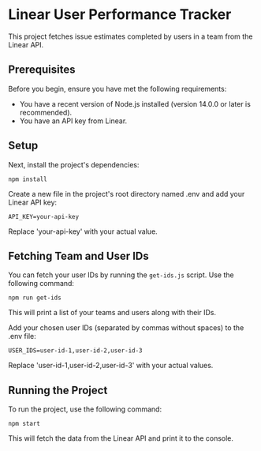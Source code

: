 # Linear User Performance Tracker

This project fetches issue estimates completed by users in a team from the Linear API.

## Prerequisites

Before you begin, ensure you have met the following requirements:

* You have a recent version of Node.js installed (version 14.0.0 or later is recommended).
* You have an API key from Linear.

## Setup


Next, install the project's dependencies:

```
npm install
```

Create a new file in the project's root directory named .env and add your Linear API key:

```
API_KEY=your-api-key
```

Replace 'your-api-key' with your actual value.

## Fetching Team and User IDs

You can fetch your user IDs by running the `get-ids.js` script. Use the following command:

```
npm run get-ids
```

This will print a list of your teams and users along with their IDs.

Add your chosen user IDs (separated by commas without spaces) to the .env file:

```
USER_IDS=user-id-1,user-id-2,user-id-3
```

Replace 'user-id-1,user-id-2,user-id-3' with your actual values.

## Running the Project

To run the project, use the following command:
```
npm start
```

This will fetch the data from the Linear API and print it to the console.